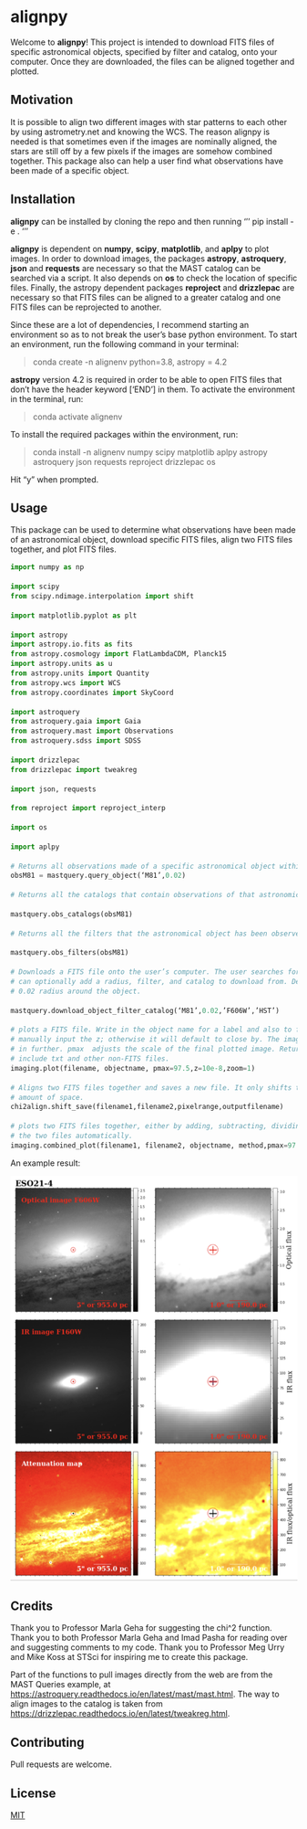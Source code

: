 # alignpy

Welcome to **alignpy**! This project is intended to download FITS files of specific astronomical objects, specified by filter and catalog, onto your computer. Once they are downloaded, the files can be aligned together and plotted.

## Motivation

It is possible to align two different images with star patterns to each other by using astrometry.net and knowing the WCS. The reason alignpy is needed is that sometimes even if the images are nominally aligned, the stars are still off by a few pixels if the images are somehow combined together. This package also can help a user find what observations have been made of a specific object.

## Installation

**alignpy** can be installed by cloning the repo and then running
‘’’
pip install -e .
‘’’

**alignpy** is dependent on **numpy**, **scipy**, **matplotlib**, and **aplpy** to plot images. In order to download images, the packages **astropy**, **astroquery**, **json** and **requests** are necessary so that the MAST catalog can be searched via a script. It also depends on **os** to check the location of specific files. Finally, the astropy dependent packages **reproject** and **drizzlepac** are necessary so that FITS files can be aligned to a greater catalog and one FITS files can be reprojected to another.

Since these are a lot of dependencies, I recommend starting an environment so as to not break the user’s base python environment. To start an environment, run the following command in your terminal:


> conda create -n alignenv python=3.8, astropy = 4.2

**astropy** version 4.2 is required in order to be able to open FITS files that don’t have the header keyword [‘END’] in them. To activate the environment in the terminal, run:

> conda activate alignenv

To install the required packages within the environment, run:

> conda install -n alignenv numpy scipy matplotlib aplpy astropy astroquery json requests reproject drizzlepac os

Hit “y” when prompted.

## Usage
This package can be used to determine what observations have been made of an astronomical object, download specific FITS files, align two FITS files together, and plot FITS files.

```python
import numpy as np

import scipy
from scipy.ndimage.interpolation import shift

import matplotlib.pyplot as plt

import astropy
import astropy.io.fits as fits
from astropy.cosmology import FlatLambdaCDM, Planck15
import astropy.units as u
from astropy.units import Quantity
from astropy.wcs import WCS
from astropy.coordinates import SkyCoord

import astroquery
from astroquery.gaia import Gaia
from astroquery.mast import Observations
from astroquery.sdss import SDSS

import drizzlepac
from drizzlepac import tweakreg

import json, requests

from reproject import reproject_interp

import os

import aplpy

# Returns all observations made of a specific astronomical object within a specified radius.
obsM81 = mastquery.query_object(‘M81’,0.02)

# Returns all the catalogs that contain observations of that astronomical object.

mastquery.obs_catalogs(obsM81)

# Returns all the filters that the astronomical object has been observed in.

mastquery.obs_filters(obsM81)

# Downloads a FITS file onto the user’s computer. The user searches for a specific astronomical object, and then 
# can optionally add a radius, filter, and catalog to download from. Defaults to optical images from HST with a 
# 0.02 radius around the object. 

mastquery.download_object_filter_catalog(‘M81’,0.02,’F606W’,’HST’)

# plots a FITS file. Write in the object name for a label and also to find its RA and Dec online. User can 
# manually input the z; otherwise it will default to close by. The image can be presented as is or zoomed 
# in further. pmax  adjusts the scale of the final plotted image. Returns all the downloaded files, which 
# include txt and other non-FITS files.
imaging.plot(filename, objectname, pmax=97.5,z=10e-8,zoom=1)

# Aligns two FITS files together and saves a new file. It only shifts the objects together over a specified 
# amount of space.
chi2align.shift_save(filename1,filename2,pixelrange,outputfilename)

# plots two FITS files together, either by adding, subtracting, dividing, or multiplying the two files. Aligns  
# the two files automatically.
imaging.combined_plot(filename1, filename2, objectname, method,pmax=97.5,z=10e-8,zoom=1)
```

An example result:

![results](/assets/images.png)

## Credits
Thank you to Professor Marla Geha for suggesting the chi^2 function. Thank you to both Professor Marla Geha and Imad Pasha for reading over and suggesting comments to my code. Thank you to Professor Meg Urry and Mike Koss at STSci for inspiring me to create this package.

Part of the functions to pull images directly from the web are from the MAST Queries example, at https://astroquery.readthedocs.io/en/latest/mast/mast.html. The way to align images to the catalog is taken from https://drizzlepac.readthedocs.io/en/latest/tweakreg.html. 

## Contributing
Pull requests are welcome. 

## License
[MIT](https://choosealicense.com/licenses/mit/)
